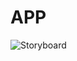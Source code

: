 # APP
![Storyboard](https://github.com/DBJPantayatorTeam/APP/assets/122391569/14b2ddd2-0bc2-4532-b586-9d3a9003ec28)
